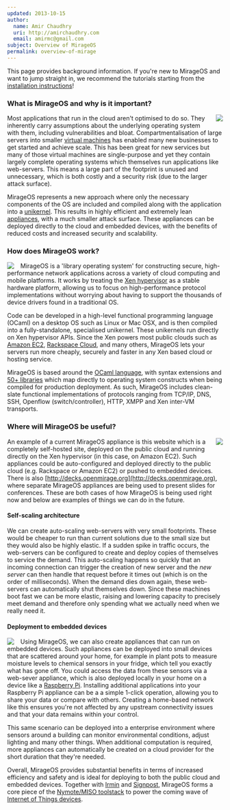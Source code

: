 ```yaml
---
updated: 2013-10-15
author:
  name: Amir Chaudhry
  uri: http://amirchaudhry.com
  email: amirmc@gmail.com
subject: Overview of MirageOS
permalink: overview-of-mirage
---
```


This page provides background information. If you're new to MirageOS and
want to jump straight in, we recommend the tutorials starting from the
[installation instructions](https://mirage.io/docs/install)!

### What is MirageOS and why is it important?

<a href="http://www.berndnaut.nl/images/NimbusNP3web.jpg"><img style="float:right; margin-left: 15px; margin-bottom: 15px;" src="/graphics/nimbus-np3-smilde.jpg"></img></a>

Most applications that run in the cloud aren't optimised to do so.
They inherently carry assumptions about the underlying operating
system with them, including vulnerabilities and bloat.
Compartmentalisation of large servers into smaller [virtual
machines](http://en.wikipedia.org/wiki/Virtual_machine) has enabled
many new businesses to get started and achieve scale. This has been
great for new services but many of those virtual machines are
single-purpose and yet they contain largely complete operating systems
which themselves run applications like web-servers. This means a large
part of the footprint is unused and unnecessary, which is both costly
and a security risk (due to the larger attack surface).

MirageOS represents a new approach where only the necessary components
of the OS are included and compiled along with the application into a
[unikernel](http://queue.acm.org/detail.cfm?id=2566628). This
results in highly efficient and extremely lean
[appliances](http://en.wikipedia.org/wiki/Virtual_appliance), with a
much smaller attack surface.  These appliances can be deployed
directly to the cloud and embedded devices, with the benefits of
reduced costs and increased security and scalability.

### How does MirageOS work?

<a href="http://www.xenproject.org/developers/teams/hypervisor.html"><img style="float:left; margin-right: 15px;" src="/graphics/Xen-Panda-Ecosystem-1.png"></img></a>

MirageOS is a 'library operating system' for constructing secure,
high-performance network applications across a variety of cloud
computing and mobile platforms. It works by treating the [Xen
hypervisor](http://www.xenproject.org/developers/teams/hypervisor.html)
as a stable hardware platform, allowing us to focus on
high-performance protocol implementations without worrying about
having to support the thousands of device drivers found in a
traditional OS.

Code can be developed in a high-level functional programming language
(OCaml) on a desktop OS such as Linux or Mac OSX, and is then compiled
into a fully-standalone, specialised unikernel. These unikernels run
directly on Xen hypervisor APIs. Since the Xen powers most public
clouds such as [Amazon EC2](http://aws.amazon.com/ec2), [Rackspace
Cloud](http://www.rackspace.com/cloud/), and many others, MirageOS lets
your servers run more cheaply, securely and faster in any Xen based
cloud or hosting service.

MirageOS is based around the [OCaml language](http://ocaml.org), with
syntax extensions and [50+ libraries](https://github.com/mirage) which
map directly to operating system constructs when being compiled for
production deployment. As such, MirageOS includes clean-slate functional
implementations of protocols ranging from TCP/IP, DNS, SSH, Openflow
(switch/controller), HTTP, XMPP and Xen inter-VM transports.


### Where will MirageOS be useful?

<a href="http://www.flickr.com/photos/radnezeoz/7343684238/"><img style="float:right; margin-left: 15px;" src="/graphics/cumulous-cruisin.jpg"></img></a>

An example of a current MirageOS appliance is this website which is a
completely self-hosted site, deployed on the public cloud and running
directly on the Xen hypervisor (in this case, on Amazon EC2). Such
appliances could be auto-configured and deployed directly to the
public cloud (e.g. Rackspace or Amazon EC2) or pushed to embedded
devices. There is also
[http://decks.openmirage.org](http://decks.openmirage.org), where
separate MirageOS appliances are being used to present slides for
conferences.  These are both cases of how MirageOS is being used right
now and below are examples of things we can do in the future.

#### Self-scaling architecture

We can create auto-scaling web-servers with very small footprints.
These would be cheaper to run than current solutions due to the small
size but they would also be highly elastic. If a sudden spike in
traffic occurs, the web-servers can be configured to create and deploy
copies of themselves to service the demand. This auto-scaling happens
so quickly that an incoming connection can trigger the creation of new
server and the *new server* can then handle that request before it
times out (which is on the order of milliseconds). When the demand
dies down again, these web-servers can automatically shut themselves
down. Since these machines boot fast we can be more elastic, raising
and lowering capacity to precisely meet demand and therefore only
spending what we actually need when we really need it.

#### Deployment to embedded devices

<a href="http://www.flickr.com/photos/lukew/6171377827/"><img style="float:left; margin-right: 15px;" src="/graphics/device-love.jpg"></img></a>

Using MirageOS, we can also create appliances that can run on embedded
devices. Such appliances can be deployed into small devices that are
scattered around your home, for example in plant pots to measure
moisture levels to chemical sensors in your fridge, which tell you
exactly what has gone off.  You could access the data from these
sensors via a web-sever appliance, which is also deployed locally in
your home on a device like a [Raspberry
Pi](http://www.raspberrypi.org).  Installing additional applications
into your Raspberry Pi appliance can be a a simple 1-click operation,
allowing you to share your data or compare with others.  Creating a
home-based network like this ensures you're not affected by any
upstream connectivity issues and that your data remains within your
control.

This same scenario can be deployed into a enterprise environment where
sensors around a building can monitor environmental conditions, adjust
lighting and many other things. When additional computation is
required, more appliances can automatically be created on a cloud
provider for the short duration that they're needed.

Overall, MirageOS provides substantial benefits in terms of increased
efficiency and safety and is ideal for deploying to both the public
cloud and embedded devices. Together with
[Irmin](http://nymote.org/software/irmin) and
[Signpost](http://nymote.org/software/signpost), MirageOS forms a core
piece of the
[Nymote/MISO toolstack](http://amirchaudhry.com/brewing-miso-to-serve-nymote)
to power the coming wave of
[Internet of Things devices](http://en.wikipedia.org/wiki/Internet_of_Things).

